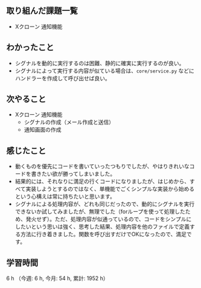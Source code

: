 ## 取り組んだ課題一覧
- Xクローン 通知機能

## わかったこと
- シグナルを動的に実行するのは困難、静的に確実に実行するのが良い。
- シグナルによって実行する内容が似ている場合は、`core/service.py` などにハンドラーを作成して呼び出せば良い。


## 次やること
- Xクローン 通知機能
    - シグナルの作成（メール作成と送信）
    - 通知画面の作成
    
## 感じたこと
- 動くものを優先にコードを書いていったつもりでしたが、やはりきれいなコードを書きたい欲が勝ってしまいました。
- 結果的には、それなりに満足の行くコードになりましたが、はじめから、すべて実装しようとするのではなく、単機能でごくシンプルな実装から始めるという心構えは常に持ちたいと思います。
- シグナルによる処理内容が、どれも同じだったので、動的にシグナルを実行できないか試してみましたが、無理でした（forループを使って処理したため、発火せず）。ただ、処理内容が似通っているので、コードをシンプルにしたいという思いは強く、思考した結果、処理内容を他のファイルで定義する方法に行き着きました。関数を呼び出すだけでOKになったので、満足です。


## 学習時間
6 h （今週: 6 h, 今月: 54 h, 累計: 1952 h）